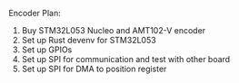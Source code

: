 Encoder Plan:

  1. Buy STM32L053 Nucleo and AMT102-V encoder
  2. Set up Rust devenv for STM32L053
  3. Set up GPIOs
  4. Set up SPI for communication and test with other board
  5. Set up SPI for DMA to position register
 
